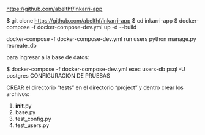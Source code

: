 
https://github.com/abelthf/inkarri-app

$ git clone  https://github.com/abelthf/inkarri-app
$ cd inkarri-app
$  docker-compose  -f docker-compose-dev.yml up -d --build

docker-compose -f docker-compose-dev.yml run users python manage.py recreate_db

para ingresar a la base de datos:

$ docker-compose -f docker-compose-dev.yml exec users-db psql -U postgres
CONFIGURACION DE PRUEBAS

CREAR el directorio “tests” en el directorio “project” y dentro  crear los archivos:
1. __init__.py
2. base.py
3. test_config.py
4. test_users.py
